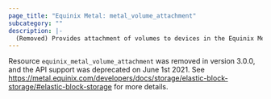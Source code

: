 ```yaml
---
page_title: "Equinix Metal: metal_volume_attachment"
subcategory: ""
description: |-
  (Removed) Provides attachment of volumes to devices in the Equinix Metal Host.
---
```


Resource `equinix_metal_volume_attachment` was removed in version 3.0.0, and the API support was deprecated on June 1st 2021. See https://metal.equinix.com/developers/docs/storage/elastic-block-storage/#elastic-block-storage for more details.

